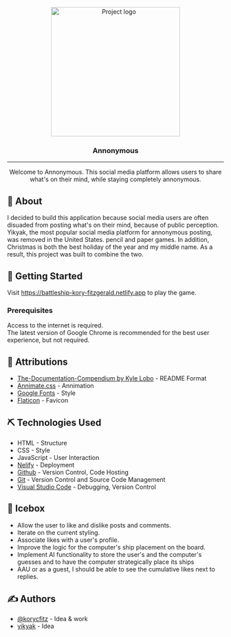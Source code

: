 <div align="center">
 <img height=300px src="./assets/christmas-ship.png" alt="Project logo"></a>
</div>

<h3 align="center">Annonymous</h3>

---

<p align="center"> Welcome to Annonymous. This social media platform allows users to share what's on their mind, while staying completely annonymous.
</p>

## 🧐 About

I decided to build this application because social media users are often disuaded from posting what's on their mind, because of public perception. Yikyak, the most popular social media platform for annonymous posting, was removed in the United States. pencil and paper games. In addition, Christmas is both the best holiday of the year and my middle name. As a result, this project was built to combine the two.

## 🏁 Getting Started

Visit https://battleship-kory-fitzgerald.netlify.app to play the game.

### Prerequisites

Access to the internet is required.<br>
The latest version of Google Chrome is recommended for the best user experience, but not required.

## 🎈 Attributions

- [The-Documentation-Compendium by Kyle Lobo](https://github.com/kylelobo/The-Documentation-Compendium) - README Format
- [Annimate.css](https://cdnjs.cloudflare.com/ajax/libs/animate.css/4.1.1/animate.min.css) - Annimation
- [Google Fonts](https://fonts.google.com/) - Style
- [Flaticon](https://www.flaticon.com/) - Favicon

## ⛏️ Technologies Used

- HTML - Structure
- CSS - Style
- JavaScript - User Interaction
- [Nelify](https://app.netlify.com/) - Deployment
- [Github](https://github.com/) - Version Control, Code Hosting
- [Git](https://git-scm.com/) - Version Control and Source Code Management
- [Visual Studio Code](https://code.visualstudio.com/) - Debugging, Version Control

## 🚀 Icebox

- Allow the user to like and dislike posts and comments.
- Iterate on the current styling.
- Associate likes with a user's profile.
- Improve the logic for the computer's ship placement on the board.
- Implement AI functionality to store the user's and the computer's guesses and to have the computer strategically place its ships
- AAU or as a guest, I should be able to see the cumulative likes next to replies.

## ✍️ Authors

- [@korycfitz](https://github.com/korycfitz) - Idea & work
- [yikyak](https://yikyak.com/) - Idea